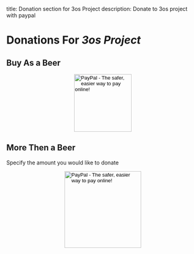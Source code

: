 title: Donation section for 3os Project
description: Donate to 3os project with paypal
<!-- Meta Data for search engines - NOT Visible -->

# Donations For _3os Project_

## Buy As a Beer

<!-- Donation Button -->
<form action="https://www.paypal.com/cgi-bin/webscr" method="post" target="_top" align="center"><input type="hidden" name="cmd" value="_s-xclick"><input type="hidden" name="hosted_button_id" value="Q94AU5RUD4X6A"><input type="image" src="https://raw.githubusercontent.com/fire1ce/3os.org/gh-pages/assets/images/beerDonation.png" width="150px" border="0" name="submit" alt="PayPal - The safer, easier way to pay online!"></form>
<!-- Donation Button -->

## More Then a Beer

Specify the amount you would like to donate

<!-- Paypal Button - any amount -->
<form action="https://www.paypal.com/cgi-bin/webscr" method="post" target="_top" align="center"><input type="hidden" name="cmd" value="_s-xclick"><input type="hidden" name="hosted_button_id" value="MRPWZPFN84MP4"><input type="image" src="https://raw.githubusercontent.com/fire1ce/3os.org/gh-pages/assets/images/paypalDonate.png" width="200px" border="0" name="submit" alt="PayPal - The safer, easier way to pay online!"></form>
<!-- Paypal Button - any amount -->
